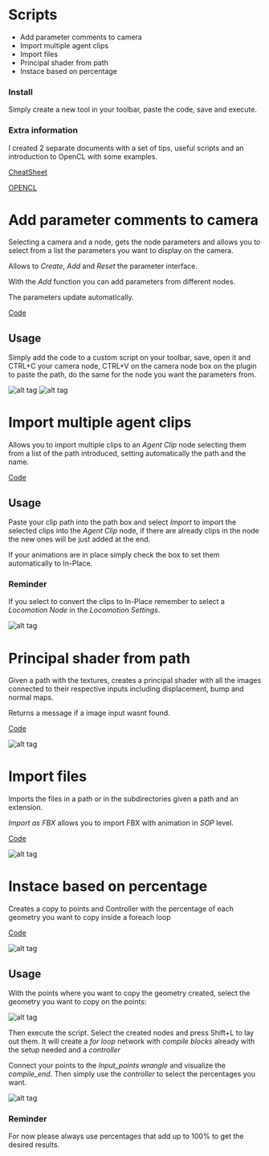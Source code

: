 
# Scripts

* Add parameter comments to camera
* Import multiple agent clips
* Import files
* Principal shader from path
* Instace based on percentage


### Install

Simply create a new tool in your toolbar, paste the code, save and execute.

### Extra information

I created 2 separate documents with a set of tips, useful scripts and an introduction to OpenCL with some examples.

 [CheatSheet](https://github.com/JoseZalez/Houdini-scripts/blob/master/CheatSheet.md)
 
 [OPENCL](https://github.com/JoseZalez/Houdini-scripts/blob/master/OPENCL.md)
 
# Add parameter comments to camera

Selecting a camera and a node, gets the node parameters and allows you to select from a list the parameters you want to display on the camera.

Allows to *Create*, *Add* and *Reset* the parameter interface.

With the *Add* function you can add parameters from different nodes.

The parameters update automatically.

[Code](https://github.com/JoseZalez/Houdini-scripts/blob/master/Camera_comments.py)


## Usage

Simply add the code to a custom script on your toolbar, save, open it and CTRL+C your camera node, CTRL+V on the camera node box on the plugin to paste the path, do the same for the node you want the parameters from.

![alt tag](https://raw.githubusercontent.com/JoseZalez/Houdini-scripts/master/images_examples/parms_camera_ui.png)
![alt tag](https://raw.githubusercontent.com/JoseZalez/Houdini-scripts/master/images_examples/parms_camera.png)

# Import multiple agent clips

Allows you to import multiple clips to an *Agent Clip* node selecting them from a list of the path introduced, setting automatically the path and the name.

[Code](https://github.com/JoseZalez/Houdini-scripts/blob/master/Import_multiple_agent_clips.py)

## Usage

Paste your clip path into the path box and select *Import* to import the selected clips into the *Agent Clip* node, if there are already clips in the node the new ones will be just added at the end.

If your animations are in place simply check the box to set them automatically to In-Place.

### Reminder

If you select to convert the clips to In-Place remember to select a *Locomotion Node* in the *Locomotion Settings*.

![alt tag](https://raw.githubusercontent.com/JoseZalez/Houdini-scripts/master/images_examples/import_agent_clip.png)

# Principal shader from path

Given a path with the textures, creates a principal shader with all the images connected to their respective inputs including displacement, bump and normal maps. 

Returns a message if a image input wasnt found.

[Code](https://github.com/JoseZalez/Houdini-scripts/blob/master/PrincipalShader_from_path.py)

![alt tag](https://raw.githubusercontent.com/JoseZalez/Houdini-scripts/master/images_examples/create_shader.png)

# Import files

Imports the files in a path or in the subdirectories given a path and an extension.

*Import as FBX* allows you to import FBX with animation in *SOP* level.

[Code](https://github.com/JoseZalez/Houdini-scripts/blob/master/Import_files.py)

![alt tag](https://raw.githubusercontent.com/JoseZalez/Houdini-scripts/master/images_examples/import_files_path.png)

# Instace based on percentage

Creates a copy to points and Controller with the percentage of each geometry you want to copy inside a foreach loop

[Code](https://github.com/JoseZalez/Houdini-scripts/blob/master/Instance_percentage_based.py)

![alt tag](https://raw.githubusercontent.com/JoseZalez/Houdini-scripts/master/images_examples/scatter/scatter_preview.png)

## Usage

With the points where you want to copy the geometry created, select the geometry you want to copy on the points:

![alt tag](https://raw.githubusercontent.com/JoseZalez/Houdini-scripts/master/images_examples/scatter/Scatter_compiled_1.png)

Then execute the script. Select the created nodes and press Shift+L to lay out them. It will create a *for loop* network with *compile blocks* already with the setup needed and a *controller*

Connect your points to the *Input_points wrangle* and visualize the *compile_end*. Then simply use the *controller* to select the percentages you want.

![alt tag](https://raw.githubusercontent.com/JoseZalez/Houdini-scripts/master/images_examples/scatter/Scatter_compiled_2.png)


### Reminder

For now please always use percentages that add up to 100% to get the desired results.

